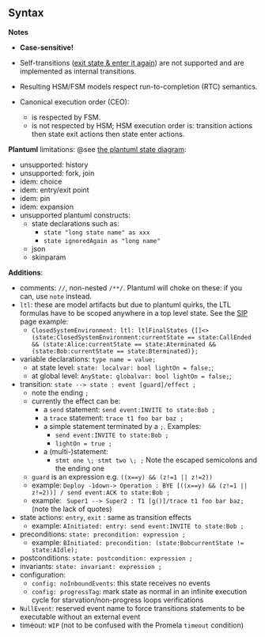 ## Syntax

**Notes**

* **Case-sensitive!**
* Self-transitions ([exit state & enter it again](uml.md)) are not supported and are implemented as internal transitions.
* Resulting HSM/FSM models respect run-to-completion (RTC) semantics.
* Canonical execution order (CEO):

  * is respected by FSM.
  * is not respected by HSM; HSM execution order is: transition actions then state exit actions then state enter actions.

**Plantuml** limitations: @see [the plantuml state diagram](https://plantuml.com/state-diagram):

- unsupported: history
- unsupported: fork, join
- idem: choice
- idem: entry/exit point
- idem: pin
- idem: expansion
- unsupported plantuml constructs:
  - state declarations such as:
    - ```state "long state name" as xxx```
    - ```state ignoredAgain as "long name"```
  - json
  - skinparam

**Additions**:

- comments: ```//```, non-nested ```/**/```. Plantuml will choke on these: if you can, use ```note``` instead.
- ```ltl```: these are model artifacts but due to plantuml quirks, the LTL formulas have to be scoped anywhere in a top level state. See the [SIP](sip.md) page example:
  - ```ClosedSystemEnvironment: ltl: ltlFinalStates {[]<>(state:ClosedSystemEnvironment:currentState == state:CallEnded && (state:Alice:currentState == state:Aterminated && (state:Bob:currentState == state:Bterminated)};```
- variable declarations: ```type name = value;```
  - at state level: ```state: localvar: bool lightOn = false;```;
  - at global level: ```AnyState: globalvar: bool lightOn = false;```;
- transition: ```state --> state : event [guard]/effect ;```
  - note the ending ```;```
  - currently the effect can be:
    - a ```send``` statement: ```send event:INVITE to state:Bob ;```
    - a ```trace``` statement: ```trace t1 foo bar baz ;```
    - a simple statement terminated by a ```;```. Examples:
      - ```send event:INVITE to state:Bob ;```
      - ```lightOn = true ;```
    - a (multi-)statement:
      - ```stmt one \; stmt two \; ;``` Note the escaped semicolons and the ending one
  - ```guard``` is an expression e.g. ```((x==y) && (z!=1 || z!=2))```
  - example: ```Deploy -1down-> Operation : BYE [((x==y) && (z!=1 || z!=2))] / send event:ACK to state:Bob ; ```
  - example: ``` Super1 --> Super2 : T1 [g()]/trace t1 foo bar baz;``` (note the lack of quotes)
- state actions: ```entry```, ```exit``` : same as transition effects
  - example: ```AInitiated: entry: send event:INVITE to state:Bob ;```
- preconditions: ```state: precondition: expression ; ```
  - example: ```BInitiated: precondition: (state:BobcurrentState != state:AIdle);```
- postconditions: ```state: postcondition: expression ;```
- invariants: ```state: invariant: expression ;```
- configuration:
  - ```config: noInboundEvents```: this state receives no events
  - ```config: progressTag```: mark state as normal in an infinite execution cycle for starvation/non-progress loops verifications
- ```NullEvent```: reserved event name to force transitions statements to be executable without an external event
- timeout: ```WIP``` (not to be confused with the Promela ```timeout``` condition)
